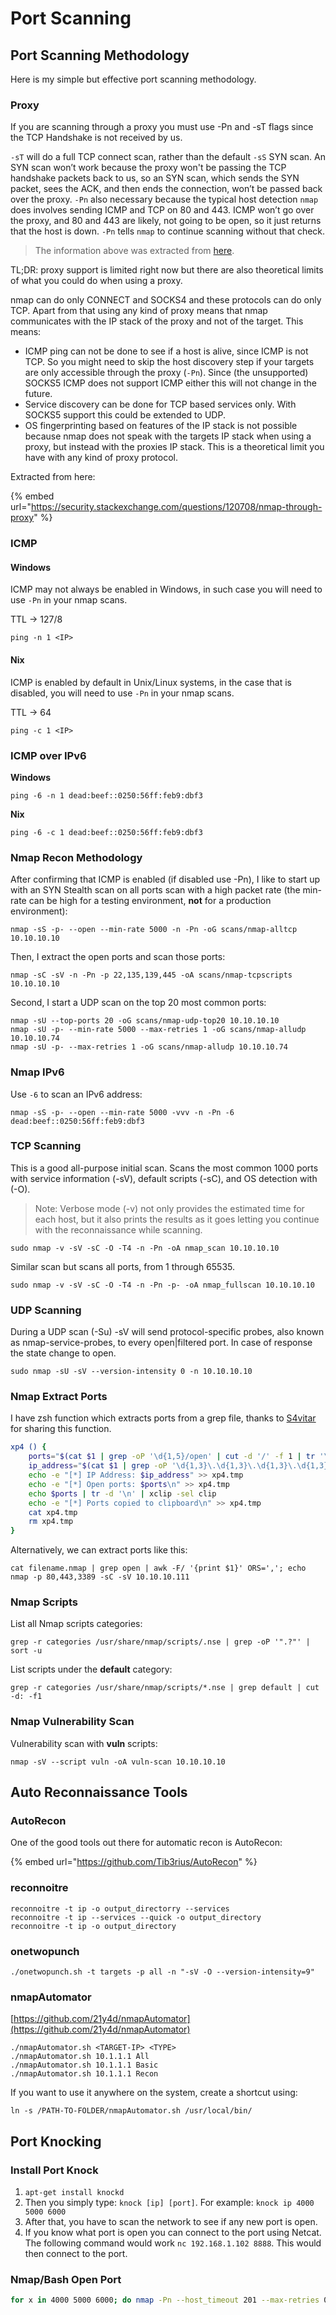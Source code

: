 # Port Scanning

## Port Scanning Methodology

Here is my simple but effective port scanning methodology.

### Proxy

If you are scanning through a proxy you must use -Pn and -sT flags since the TCP Handshake is not received by us. 

`-sT` will do a full TCP connect scan, rather than the default `-sS` SYN scan. An SYN scan won’t work because the proxy won't be passing the TCP handshake packets back to us, so an SYN scan, which sends the SYN packet, sees the ACK, and then ends the connection, won’t be passed back over the proxy. `-Pn` also necessary because the typical host detection `nmap` does involves sending ICMP and TCP on 80 and 443. ICMP won’t go over the proxy, and 80 and 443 are likely, not going to be open, so it just returns that the host is down. `-Pn` tells `nmap` to continue scanning without that check.

> The information above was extracted from [here](https://0xdf.gitlab.io/2021/06/19/htb-tentacle.html#recon).

TL;DR: proxy support is limited right now but there are also theoretical limits of what you could do when using a proxy.

nmap can do only CONNECT and SOCKS4 and these protocols can do only TCP. Apart from that using any kind of proxy means that nmap communicates with the IP stack of the proxy and not of the target. This means:

* ICMP ping can not be done to see if a host is alive, since ICMP is not TCP. So you might need to skip the host discovery step if your targets are only accessible through the proxy \(`-Pn`\). Since \(the unsupported\) SOCKS5 ICMP does not support ICMP either this will not change in the future.
* Service discovery can be done for TCP based services only. With SOCKS5 support this could be extended to UDP.
* OS fingerprinting based on features of the IP stack is not possible because nmap does not speak with the targets IP stack when using a proxy, but instead with the proxies IP stack. This is a theoretical limit you have with any kind of proxy protocol.

Extracted from here:

{% embed url="https://security.stackexchange.com/questions/120708/nmap-through-proxy" %}

### ICMP

#### Windows

ICMP may not always be enabled in Windows, in such case you will need to use `-Pn` in your nmap scans.

TTL -&gt; 127/8

```text
ping -n 1 <IP>
```

#### Nix

ICMP is enabled by default in Unix/Linux systems, in the case that is disabled, you will need to use `-Pn` in your nmap scans.

TTL -&gt; 64

```text
ping -c 1 <IP>
```

### ICMP over IPv6

**Windows**

```text
ping -6 -n 1 dead:beef::0250:56ff:feb9:dbf3
```

**Nix**

```text
ping -6 -c 1 dead:beef::0250:56ff:feb9:dbf3
```

### Nmap Recon Methodology

After confirming that ICMP is enabled \(if disabled use -Pn\), I like to start up with an SYN Stealth scan on all ports scan with a high packet rate \(the min-rate can be high for a testing environment, **not** for a production environment\):

```text
nmap -sS -p- --open --min-rate 5000 -n -Pn -oG scans/nmap-alltcp 10.10.10.10
```

Then, I extract the open ports and scan those ports:

```text
nmap -sC -sV -n -Pn -p 22,135,139,445 -oA scans/nmap-tcpscripts 10.10.10.10
```

Second, I start a UDP scan on the top 20 most common ports:

```text
nmap -sU --top-ports 20 -oG scans/nmap-udp-top20 10.10.10.10
nmap -sU -p- --min-rate 5000 --max-retries 1 -oG scans/nmap-alludp 10.10.10.74
nmap -sU -p- --max-retries 1 -oG scans/nmap-alludp 10.10.10.74
```

### Nmap IPv6

Use `-6` to scan an IPv6 address:

```text
nmap -sS -p- --open --min-rate 5000 -vvv -n -Pn -6 dead:beef::0250:56ff:feb9:dbf3
```

### TCP Scanning

This is a good all-purpose initial scan. Scans the most common 1000 ports with service information \(-sV\), default scripts \(-sC\), and OS detection with \(-O\).

> Note: Verbose mode \(-v\) not only provides the estimated time for each host, but it also prints the results as it goes letting you continue with the reconnaissance while scanning.

```text
sudo nmap -v -sV -sC -O -T4 -n -Pn -oA nmap_scan 10.10.10.10
```

Similar scan but scans all ports, from 1 through 65535.

```text
sudo nmap -v -sV -sC -O -T4 -n -Pn -p- -oA nmap_fullscan 10.10.10.10
```

### UDP Scanning

During a UDP scan \(-Su\) -sV will send protocol-specific probes, also known as nmap-service-probes, to every open\|filtered port. In case of response the state change to open. 

```text
sudo nmap -sU -sV --version-intensity 0 -n 10.10.10.10
```

### Nmap Extract Ports

I have zsh function which extracts ports from a grep file, thanks to [S4vitar](https://www.youtube.com/channel/UCNHWpNqiM8yOQcHXtsluD7Q) for sharing this function.

```bash
xp4 () {
	ports="$(cat $1 | grep -oP '\d{1,5}/open' | cut -d '/' -f 1 | tr '\n' ',' | sed s/,$//)"
	ip_address="$(cat $1 | grep -oP '\d{1,3}\.\d{1,3}\.\d{1,3}\.\d{1,3}' | sort -u | head -n 1)"
	echo -e "[*] IP Address: $ip_address" >> xp4.tmp
	echo -e "[*] Open ports: $ports\n" >> xp4.tmp
	echo $ports | tr -d '\n' | xclip -sel clip
	echo -e "[*] Ports copied to clipboard\n" >> xp4.tmp
	cat xp4.tmp
	rm xp4.tmp
}
```

Alternatively, we can extract ports like this:

```text
cat filename.nmap | grep open | awk -F/ '{print $1}' ORS=','; echo
nmap -p 80,443,3389 -sC -sV 10.10.10.111
```

### Nmap Scripts

List all Nmap scripts categories:

```text
grep -r categories /usr/share/nmap/scripts/.nse | grep -oP '".?"' | sort -u
```

List scripts under the **default** category:

```text
grep -r categories /usr/share/nmap/scripts/*.nse | grep default | cut -d: -f1
```

### Nmap Vulnerability Scan

Vulnerability scan with **vuln** scripts:

```text
nmap -sV --script vuln -oA vuln-scan 10.10.10.10
```

## Auto Reconnaissance Tools

### AutoRecon

One of the good tools out there for automatic recon is AutoRecon:

{% embed url="https://github.com/Tib3rius/AutoRecon" %}

### reconnoitre

```text
reconnoitre -t ip -o output_directorry --services
reconnoitre -t ip --services --quick -o output_directory
reconnoitre -t ip -o output_directory
```

### onetwopunch

```text
./onetwopunch.sh -t targets -p all -n "-sV -O --version-intensity=9"
```

### nmapAutomator

[https://github.com/21y4d/nmapAutomator](https://github.com/21y4d/nmapAutomator)

```text
./nmapAutomator.sh <TARGET-IP> <TYPE>
./nmapAutomator.sh 10.1.1.1 All 
./nmapAutomator.sh 10.1.1.1 Basic  
./nmapAutomator.sh 10.1.1.1 Recon
```

If you want to use it anywhere on the system, create a shortcut using:

```text
ln -s /PATH-TO-FOLDER/nmapAutomator.sh /usr/local/bin/
```

## Port Knocking

### Install Port Knock

1. `apt-get install knockd`
2. Then you simply type: `knock [ip] [port]`. For example: `knock ip 4000 5000 6000`
3. After that, you have to scan the network to see if any new port is open.
4. If you know what port is open you can connect to the port using Netcat. The following command would work `nc 192.168.1.102 8888`. This would then connect to the port.

### Nmap/Bash Open Port

```bash
for x in 4000 5000 6000; do nmap -Pn --host_timeout 201 --max-retries 0 -p $x server_ip_address; done
```





